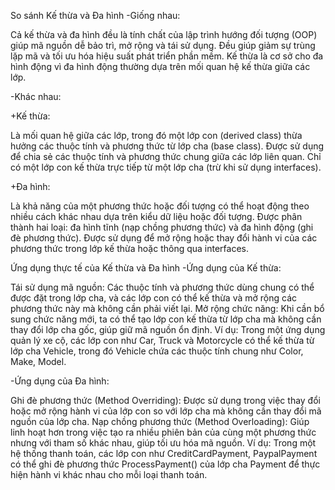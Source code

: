 So sánh Kế thừa và Đa hình
-Giống nhau:

Cả kế thừa và đa hình đều là tính chất của lập trình hướng đối tượng (OOP) giúp mã nguồn dễ bảo trì, mở rộng và tái sử dụng.
Đều giúp giảm sự trùng lặp mã và tối ưu hóa hiệu suất phát triển phần mềm.
Kế thừa là cơ sở cho đa hình động vì đa hình động thường dựa trên mối quan hệ kế thừa giữa các lớp.

-Khác nhau:

+Kế thừa:

Là mối quan hệ giữa các lớp, trong đó một lớp con (derived class) thừa hưởng các thuộc tính và phương thức từ lớp cha (base class).
Được sử dụng để chia sẻ các thuộc tính và phương thức chung giữa các lớp liên quan.
Chỉ có một lớp con kế thừa trực tiếp từ một lớp cha (trừ khi sử dụng interfaces).

+Đa hình:

Là khả năng của một phương thức hoặc đối tượng có thể hoạt động theo nhiều cách khác nhau dựa trên kiểu dữ liệu hoặc đối tượng.
Được phân thành hai loại: đa hình tĩnh (nạp chồng phương thức) và đa hình động (ghi đè phương thức).
Được sử dụng để mở rộng hoặc thay đổi hành vi của các phương thức trong lớp kế thừa hoặc thông qua interfaces.

Ứng dụng thực tế của Kế thừa và Đa hình
-Ứng dụng của Kế thừa:

Tái sử dụng mã nguồn: Các thuộc tính và phương thức dùng chung có thể được đặt trong lớp cha, và các lớp con có thể kế thừa và mở rộng các phương thức này mà không cần phải viết lại.
Mở rộng chức năng: Khi cần bổ sung chức năng mới, ta có thể tạo lớp con kế thừa từ lớp cha mà không cần thay đổi lớp cha gốc, giúp giữ mã nguồn ổn định.
Ví dụ: Trong một ứng dụng quản lý xe cộ, các lớp con như Car, Truck và Motorcycle có thể kế thừa từ lớp cha Vehicle, trong đó Vehicle chứa các thuộc tính chung như Color, Make, Model.

-Ứng dụng của Đa hình:

Ghi đè phương thức (Method Overriding): Được sử dụng trong việc thay đổi hoặc mở rộng hành vi của lớp con so với lớp cha mà không cần thay đổi mã nguồn của lớp cha.
Nạp chồng phương thức (Method Overloading): Giúp linh hoạt hơn trong việc tạo ra nhiều phiên bản của cùng một phương thức nhưng với tham số khác nhau, giúp tối ưu hóa mã nguồn.
Ví dụ: Trong một hệ thống thanh toán, các lớp con như CreditCardPayment, PaypalPayment có thể ghi đè phương thức ProcessPayment() của lớp cha Payment để thực hiện hành vi khác nhau cho mỗi loại thanh toán.
